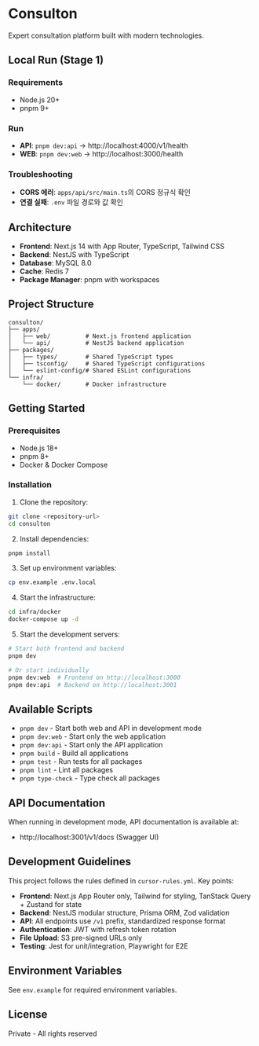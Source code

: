 # Consulton

Expert consultation platform built with modern technologies.

## Local Run (Stage 1)

### Requirements
- Node.js 20+
- pnpm 9+

### Run
- **API**: `pnpm dev:api` → http://localhost:4000/v1/health
- **WEB**: `pnpm dev:web` → http://localhost:3000/health

### Troubleshooting
- **CORS 에러**: `apps/api/src/main.ts`의 CORS 정규식 확인
- **연결 실패**: `.env` 파일 경로와 값 확인

## Architecture

- **Frontend**: Next.js 14 with App Router, TypeScript, Tailwind CSS
- **Backend**: NestJS with TypeScript
- **Database**: MySQL 8.0
- **Cache**: Redis 7
- **Package Manager**: pnpm with workspaces

## Project Structure

```
consulton/
├── apps/
│   ├── web/          # Next.js frontend application
│   └── api/          # NestJS backend application
├── packages/
│   ├── types/        # Shared TypeScript types
│   ├── tsconfig/     # Shared TypeScript configurations
│   └── eslint-config/# Shared ESLint configurations
└── infra/
    └── docker/       # Docker infrastructure
```

## Getting Started

### Prerequisites

- Node.js 18+
- pnpm 8+
- Docker & Docker Compose

### Installation

1. Clone the repository:
```bash
git clone <repository-url>
cd consulton
```

2. Install dependencies:
```bash
pnpm install
```

3. Set up environment variables:
```bash
cp env.example .env.local
```

4. Start the infrastructure:
```bash
cd infra/docker
docker-compose up -d
```

5. Start the development servers:
```bash
# Start both frontend and backend
pnpm dev

# Or start individually
pnpm dev:web  # Frontend on http://localhost:3000
pnpm dev:api  # Backend on http://localhost:3001
```

## Available Scripts

- `pnpm dev` - Start both web and API in development mode
- `pnpm dev:web` - Start only the web application
- `pnpm dev:api` - Start only the API application
- `pnpm build` - Build all applications
- `pnpm test` - Run tests for all packages
- `pnpm lint` - Lint all packages
- `pnpm type-check` - Type check all packages

## API Documentation

When running in development mode, API documentation is available at:
- http://localhost:3001/v1/docs (Swagger UI)

## Development Guidelines

This project follows the rules defined in `cursor-rules.yml`. Key points:

- **Frontend**: Next.js App Router only, Tailwind for styling, TanStack Query + Zustand for state
- **Backend**: NestJS modular structure, Prisma ORM, Zod validation
- **API**: All endpoints use `/v1` prefix, standardized response format
- **Authentication**: JWT with refresh token rotation
- **File Upload**: S3 pre-signed URLs only
- **Testing**: Jest for unit/integration, Playwright for E2E

## Environment Variables

See `env.example` for required environment variables.

## License

Private - All rights reserved
